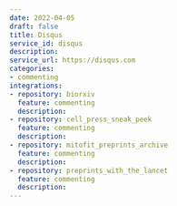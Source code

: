 ```yaml
---
date: 2022-04-05
draft: false
title: Disqus
service_id: disqus
description:
service_url: https://disqus.com
categories:
- commenting
integrations:
- repository: biorxiv
  feature: commenting
  description:
- repository: cell_press_sneak_peek
  feature: commenting
  description:
- repository: mitofit_preprints_archive
  feature: commenting
  description:
- repository: preprints_with_the_lancet
  feature: commenting
  description:
---
```



